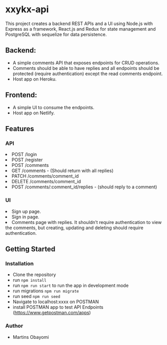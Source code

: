 # xxykx-api

This project creates a backend REST APIs and a UI using Node.js with Express as a framework, React.js and Redux for state management and PostgreSQL with sequelize for data persistence.

## Backend:
- A simple comments API that exposes endpoints for CRUD operations.
- Comments should be able to have replies and all endpoints should be protected
(require authentication) except the read comments endpoint.
- Host app on Heroku.

## Frontend:
- A simple UI to consume the endpoints.
- Host app on Netlify.

## Features
### API
<li> POST /login</li>
<li> POST /register</li>
<li> POST /comments</li>
<li> GET /comments - (Should return with all replies)</li>
<li> PATCH /comments/comment_id</li>
<li> DELETE /comments/comment_id</li>
<li>POST /comments/:comment_id/replies - (should reply to a comment)</li>

### UI
<li> Sign up page.</li>
<li> Sign in page.</li>
<li> Comments page with replies. It shouldn’t require authentication to view the comments, but creating, updating and deleting should require authentication.</li>

## Getting Started
### Installation
- Clone the repository
- run `npm install`
- run `npm run start` to run the app in development mode
- run migrations `npm run migrate`
- run seed `npm run seed`
- Navigate to localhost:xxxx on POSTMAN
- install POSTMAN app to test API Endpoints (https://www.getpostman.com/apps)

### Author
- Martins Obayomi